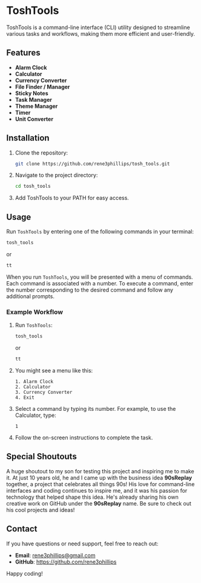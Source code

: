# ToshTools

ToshTools is a command-line interface (CLI) utility designed to streamline various tasks and workflows, making them more efficient and user-friendly. 

## Features

- **Alarm Clock**  
- **Calculator**  
- **Currency Converter**  
- **File Finder / Manager**  
- **Sticky Notes**  
- **Task Manager**  
- **Theme Manager**  
- **Timer**  
- **Unit Converter**  

## Installation

1. Clone the repository:
   ```bash
   git clone https://github.com/rene3phillips/tosh_tools.git
   ```
2. Navigate to the project directory:
   ```bash
   cd tosh_tools
   ```
3. Add ToshTools to your PATH for easy access.


## Usage

Run `ToshTools` by entering one of the following commands in your terminal:

```bash
tosh_tools
```
or
```bash
tt
```

When you run `ToshTools`, you will be presented with a menu of commands. Each command is associated with a number. To execute a command, enter the number corresponding to the desired command and follow any additional prompts.

### Example Workflow

1. Run `ToshTools`:
   ```bash
   tosh_tools
   ```
   or
   ```bash
   tt
   ```
2. You might see a menu like this:
   ```
   1. Alarm Clock
   2. Calculator
   3. Currency Converter
   4. Exit
   ```
3. Select a command by typing its number. For example, to use the Calculator, type:
   ```
   1
   ```
4. Follow the on-screen instructions to complete the task.

## Special Shoutouts

A huge shoutout to my son for testing this project and inspiring me to make it. At just 10 years old, he and I came up with the business idea **90sReplay** together, a project that celebrates all things 90s! His love for command-line interfaces and coding continues to inspire me, and it was his passion for technology that helped shape this idea. He's already sharing his own creative work on GitHub under the **90sReplay** name. Be sure to check out his cool projects and ideas!

## Contact

If you have questions or need support, feel free to reach out:

- **Email**: rene3phillips@gmail.com
- **GitHub**: https://github.com/rene3phillips

Happy coding!